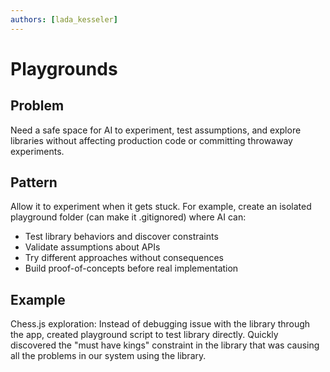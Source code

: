 ```yaml
---
authors: [lada_kesseler]
---
```


# Playgrounds

## Problem
Need a safe space for AI to experiment, test assumptions, and explore libraries without affecting production code or committing throwaway experiments.

## Pattern
Allow it to experiment when it gets stuck.
For example, create an isolated playground folder (can make it .gitignored) where AI can:
- Test library behaviors and discover constraints
- Validate assumptions about APIs
- Try different approaches without consequences
- Build proof-of-concepts before real implementation

## Example
Chess.js exploration: Instead of debugging issue with the library through the app, created playground script to test library directly. 
Quickly discovered the "must have kings" constraint in the library that was causing all the problems in our system using the library.